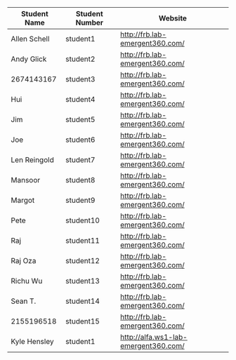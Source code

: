 Student Name | Student Number | Website
------------ | ---------------| ----------
Allen Schell | student1 | http://frb.lab-emergent360.com/
Andy Glick | student2 | http://frb.lab-emergent360.com/
2674143167 | student3 | http://frb.lab-emergent360.com/
Hui | student4 | http://frb.lab-emergent360.com/
Jim | student5 | http://frb.lab-emergent360.com/
Joe | student6 | http://frb.lab-emergent360.com/
Len Reingold | student7 | http://frb.lab-emergent360.com/
Mansoor | student8 | http://frb.lab-emergent360.com/
Margot | student9 | http://frb.lab-emergent360.com/
Pete | student10 | http://frb.lab-emergent360.com/
Raj | student11 | http://frb.lab-emergent360.com/
Raj Oza | student12 | http://frb.lab-emergent360.com/
Richu Wu | student13 | http://frb.lab-emergent360.com/
Sean T. | student14 | http://frb.lab-emergent360.com/
2155196518 | student15 | http://frb.lab-emergent360.com/
Kyle Hensley | student1 | http://alfa.ws1-lab-emergent360.com/

